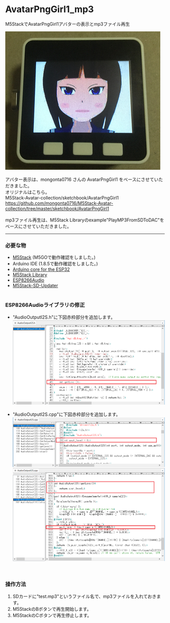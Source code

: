 # AvatarPngGirl1_mp3
M5StackでAvatarPngGirl1アバターの表示とmp3ファイル再生

![Avatar画像](images/AvatarPngGirl.png)<br><br>
アバター表示は、mongonta0716 さんの AvatarPngGirl1 をベースにさせていただきました。<br>
オリジナルはこちら。<br>
M5Stack-Avatar-collection/sketchbook/AvatarPngGirl1 <https://github.com/mongonta0716/M5Stack-Avatar-collection/tree/master/sketchbook/AvatarPngGirl1><br><br>
mp3ファイル再生は、M5Stack Libraryのexample"PlayMP3FromSDToDAC"をベースにさせていただきました。<br>

---
### 必要な物 ###
* [M5Stack](http://www.m5stack.com/ "Title") (M5GOで動作確認をしました。)<br>
* Arduino IDE (1.8.5で動作確認をしました。)<br>
* [Arduino core for the ESP32](https://github.com/espressif/arduino-esp32 "Title")
* [M5Stack Library](https://github.com/m5stack/M5Stack.git "Title")
* [ESP8266Audio](https://github.com/earlephilhower/ESP8266Audio/ "Title")
* [M5Stack-SD-Updater](https://github.com/tobozo/M5Stack-SD-Updater/ "Title")<br><br>

### ESP8266Audioライブラリの修正 ###
* "AudioOutputI2S.h"に下図赤枠部分を追加します。
![画像1](images/image1.png)<br><br>
* "AudioOutputI2S.cpp"に下図赤枠部分を追加します。
![画像2](images/image2.png)<br>
![画像3](images/image3.png)<br><br><br>

### 操作方法 ###
1. SDカードに"test.mp3"というファイル名で、mp3ファイルを入れておきます。
2. M5StackのBボタンで再生開始します。
3. M5StackのCボタンで再生停止します。
<br><br><br>
